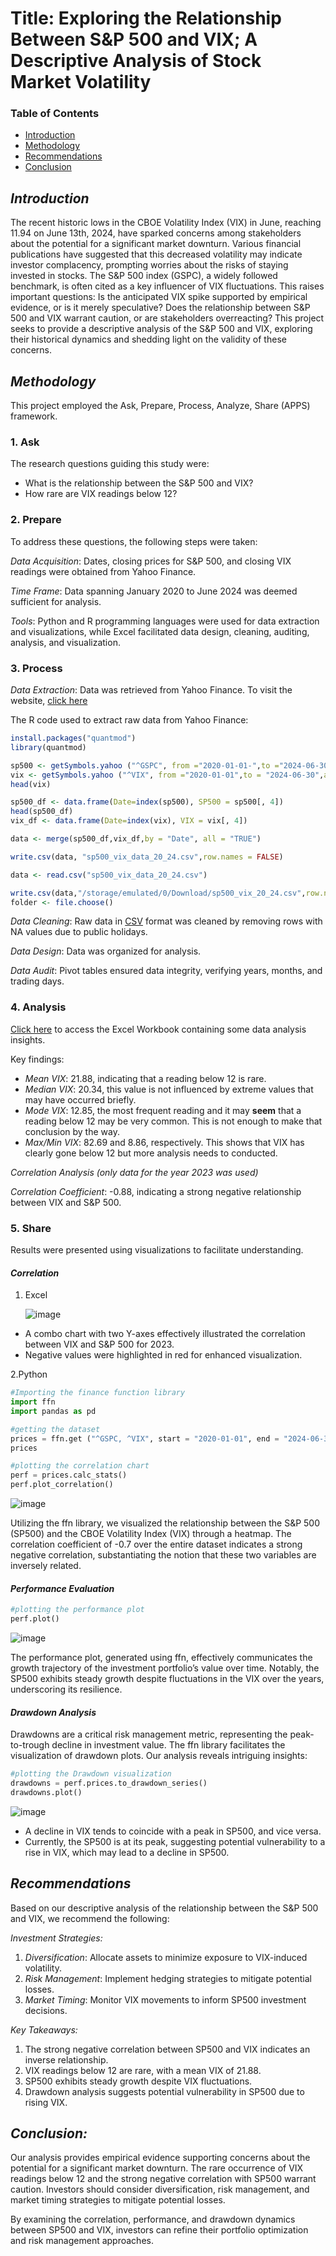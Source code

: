 # **Title:** Exploring the Relationship Between S&P 500 and VIX; A Descriptive Analysis of Stock Market Volatility


### Table of Contents
- [Introduction](introduction)
- [Methodology](methodology)
- [Recommendations](recommendations)
- [Conclusion](conclusion)


## *Introduction*

The recent historic lows in the CBOE Volatility Index (VIX) in June, reaching 11.94 on June 13th, 2024, have sparked concerns among stakeholders about the potential for a significant market downturn. Various financial publications have suggested that this decreased volatility may indicate investor complacency, prompting worries about the risks of staying invested in stocks. The S&P 500 index (GSPC), a widely followed benchmark, is often cited as a key influencer of VIX fluctuations. This raises important questions: Is the anticipated VIX spike supported by empirical evidence, or is it merely speculative? Does the relationship between S&P 500 and VIX warrant caution, or are stakeholders overreacting? This project seeks to provide a descriptive analysis of the S&P 500 and VIX, exploring their historical dynamics and shedding light on the validity of these concerns.


## *Methodology*

This project employed the Ask, Prepare, Process, Analyze, Share (APPS) framework.



### **1. Ask**

The research questions guiding this study were:

- What is the relationship between the S&P 500 and VIX?
- How rare are VIX readings below 12?



### **2. Prepare**

To address these questions, the following steps were taken:

*Data Acquisition*: Dates, closing prices for S&P 500, and closing VIX readings were obtained from Yahoo Finance.

*Time Frame*: Data spanning January 2020 to June 2024 was deemed sufficient for analysis.


*Tools*: Python and R programming languages were used for data extraction and visualizations, while Excel facilitated data design, cleaning, auditing, analysis, and visualization.



### **3. Process**

*Data Extraction*: Data was retrieved from Yahoo Finance. To visit the website, [click here](https://finance.yahoo.com)

The R code used to extract raw data from Yahoo Finance:
```r
install.packages("quantmod")
library(quantmod)

sp500 <- getSymbols.yahoo ("^GSPC", from ="2020-01-01-",to ="2024-06-30",auto.assign =FALSE)
vix <- getSymbols.yahoo ("^VIX", from ="2020-01-01",to = "2024-06-30",auto.assign =FALSE)
head(vix)

sp500_df <- data.frame(Date=index(sp500), SP500 = sp500[, 4])
head(sp500_df)
vix_df <- data.frame(Date=index(vix), VIX = vix[, 4]) 

data <- merge(sp500_df,vix_df,by = "Date", all = "TRUE") 

write.csv(data, "sp500_vix_data_20_24.csv",row.names = FALSE)

data <- read.csv("sp500_vix_data_20_24.csv")

write.csv(data,"/storage/emulated/0/Download/sp500_vix_20_24.csv",row.names = FALSE)
folder <- file.choose()
```

*Data Cleaning*: Raw data in [CSV](https://github.com/BrianZharare/Stock-price-Analysis/commit/92e9fa2cece09a86ef553ee58116d9d80b88ec99) format was cleaned by removing rows with NA values due to public holidays.


*Data Design*: Data was organized for analysis.

*Data Audit*: Pivot tables ensured data integrity, verifying years, months, and trading days.



### **4. Analysis**

[Click here](https://github.com/BrianZharare/Stock-price-Analysis/commit/c70fe7596edc13f3397cf5cb51b59e9bc849d1a7) to access the Excel Workbook containing some data analysis insights. 

Key findings:

- *Mean VIX*: 21.88, indicating that a reading below 12 is rare.
- *Median VIX*: 20.34, this value is not influenced by extreme values that may have occurred briefly. 
- *Mode VIX*: 12.85, the most frequent reading and it may **seem** that a reading below 12 may be very common. This is not enough to make that conclusion by the way. 
- *Max/Min VIX*: 82.69 and 8.86, respectively. This shows that VIX has clearly gone below 12 but more analysis needs to conducted. 

*Correlation Analysis (only data for the year 2023 was used)*

*Correlation Coefficient*: -0.88, indicating a strong negative relationship between VIX and S&P 500.



### **5. Share**

Results were presented using visualizations to facilitate understanding.

#### *Correlation*
1. Excel

   ![image](https://github.com/user-attachments/assets/f06f6599-2348-4a9a-83c0-353dfea9465f)
 
- A combo chart with two Y-axes effectively illustrated the correlation between VIX and S&P 500 for 2023.
- Negative values were highlighted in red for enhanced visualization.

2.Python

```python
#Importing the finance function library
import ffn
import pandas as pd

#getting the dataset
prices = ffn.get ("^GSPC, ^VIX", start = "2020-01-01", end = "2024-06-30") 
prices

#plotting the correlation chart
perf = prices.calc_stats()
perf.plot_correlation()
```
![image](https://github.com/user-attachments/assets/a9d721bc-a0a8-4c3d-b01b-077a729a7af7)

Utilizing the ffn library, we visualized the relationship between the S&P 500 (SP500) and the CBOE Volatility Index (VIX) through a heatmap. The correlation coefficient of -0.7 over the entire dataset indicates a strong negative correlation, substantiating the notion that these two variables are inversely related.

#### *Performance Evaluation*

```python
#plotting the performance plot
perf.plot()
```

![image](https://github.com/user-attachments/assets/79225040-33c7-4980-a631-046e16abac63)

The performance plot, generated using ffn, effectively communicates the growth trajectory of the investment portfolio’s value over time. Notably, the SP500 exhibits steady growth despite fluctuations in the VIX over the years, underscoring its resilience.



#### *Drawdown Analysis*

Drawdowns are a critical risk management metric, representing the peak-to-trough decline in investment value. The ffn library facilitates the visualization of drawdown plots. Our analysis reveals intriguing insights:

```python
#plotting the Drawdown visualization
drawdowns = perf.prices.to_drawdown_series()
drawdowns.plot()
```

![image](https://github.com/user-attachments/assets/5e7a7d1f-435e-4a13-9154-2841c741562b)


- A decline in VIX tends to coincide with a peak in SP500, and vice versa.
- Currently, the SP500 is at its peak, suggesting potential vulnerability to a rise in VIX, which may lead to a decline in SP500.



## *Recommendations*

Based on our descriptive analysis of the relationship between the S&P 500 and VIX, we recommend the following:

*Investment Strategies:*

1. *Diversification*: Allocate assets to minimize exposure to VIX-induced volatility.
2. *Risk Management*: Implement hedging strategies to mitigate potential losses.
3. *Market Timing*: Monitor VIX movements to inform SP500 investment decisions.

*Key Takeaways:*

1. The strong negative correlation between SP500 and VIX indicates an inverse relationship.
2. VIX readings below 12 are rare, with a mean VIX of 21.88.
3. SP500 exhibits steady growth despite VIX fluctuations.
4. Drawdown analysis suggests potential vulnerability in SP500 due to rising VIX.

## *Conclusion:*

Our analysis provides empirical evidence supporting concerns about the potential for a significant market downturn. The rare occurrence of VIX readings below 12 and the strong negative correlation with SP500 warrant caution. Investors should consider diversification, risk management, and market timing strategies to mitigate potential losses.

By examining the correlation, performance, and drawdown dynamics between SP500 and VIX, investors can refine their portfolio optimization and risk management approaches.

